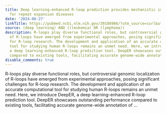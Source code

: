 ```yaml
---
title: Deep learning-enhanced R-loop prediction provides mechanistic implications
  for repeat expansion diseases
date: '2024-08-27'
linkTitle: https://pubmed.ncbi.nlm.nih.gov/39188986/?utm_source=curl&utm_medium=rss&utm_campaign=pubmed-2&utm_content=1byXLWG-5Hn0_qdLgZYpDfLA2UWGhGNgZGereuo1rJN2aoAQXP&fc=20220814223158&ff=20240828182014&v=2.18.0.post9+e462414
source: (deep learning) AND ((leukemia) OR (lymphoma))
description: R-loops play diverse functional roles, but controversial genomic localization
  of R-loops have emerged from experimental approaches, posing significant challenges
  for R-loop research. The development and application of an accurate computational
  tool for studying human R-loops remains an unmet need. Here, we introduce DeepER,
  a deep learning-enhanced R-loop prediction tool. DeepER showcases outstanding performance
  compared to existing tools, facilitating accurate genome-wide annotation of ...
disable_comments: true
---
```

R-loops play diverse functional roles, but controversial genomic localization of R-loops have emerged from experimental approaches, posing significant challenges for R-loop research. The development and application of an accurate computational tool for studying human R-loops remains an unmet need. Here, we introduce DeepER, a deep learning-enhanced R-loop prediction tool. DeepER showcases outstanding performance compared to existing tools, facilitating accurate genome-wide annotation of ...